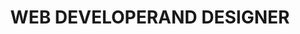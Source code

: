 ---
title: "WEB DEVELOPER<strong>AND DESIGNER</strong>"
description: "Hello, I'm a French web developer and designer, living in Angers. I love exploring new web technologies and I'm always looking for new skills to acquire."
listen: "LISTENING TO"
about: "ABOUT"
about_text: "Hello, I'm a French web developer and designer, living in Angers. Passionate about web development and design, I love exploring new web technologies and I'm always looking for new skills to acquire."
social: "SOCIAL"
position: "POSITION"
position_title: "Web developer at"
projects: "PROJECTS"
contact: "CONTACT"
contact_mail: "Send an email"
contact_phone: "Call"
---